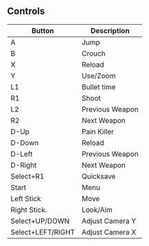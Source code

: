 
## Controls

| Button            | Description      |
|-------------------|------------------|
| A                 | Jump             |
| B                 | Crouch           |
| X                 | Reload           |
| Y                 | Use/Zoom         |
| L1                | Bullet time      |
| R1                | Shoot            |
| L2                | Previous Weapon  |
| R2                | Next Weapon      |
| D-Up              | Pain Killer      |
| D-Down            | Reload           |
| D-Left            | Previous Weapon  |
| D-Right           | Next Weapon      |
| Select+R1         | Quicksave        |
| Start             | Menu             |
| Left Stick        | Move             |
| Right Stick.      | Look/Aim         |
| Select+UP/DOWN    | Adjust Camera Y  |
| Select+LEFT/RIGHT | Adjust Camera X  |